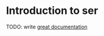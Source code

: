 # Introduction to ser

TODO: write [great documentation](http://jacobian.org/writing/what-to-write/)
